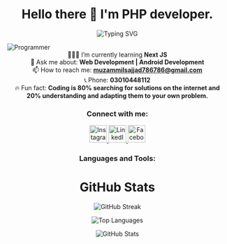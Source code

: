 <h1 align="center">Hello there 👋 I'm PHP developer.</h1>

<p align="center">
   <img src="https://readme-typing-svg.demolab.com?font=Fira+Code&weight=600&size=18&pause=1000&color=04ff00&background=000000&margin=auto&center=true&width=435&lines=I'm+a+experienced+MERN+stack+developer.;I+love+exploring+new+things.;I+enjoy+solving+problems.;I+am+keen+on+learning+new+tech.;I+thrive+in+a+collaborative+environment." alt="Typing SVG" />
</p>

<img width=max-content src="https://imgs.search.brave.com/XhldNdW2t65Bo5eZrpM_1BT4wUiyXMQPPhpftE7uif4/rs:fit:860:0:0/g:ce/aHR0cHM6Ly9naXN0/LmdpdGh1Yi5jb20v/bGlhbnBlcnNvbi81/ZjBmNTI2MDRiMDNh/ZDgwYzgyZGI3OTBj/NDc0OTkzYy9yYXcv/ODhmMjBjOWQ3NDlk/NzU2YmU2M2YyMmIw/OWYzYzRhYzU3MGJj/NTEwMS9wcm9ncmFt/bWluZy5naWY.gif" alt="Programmer">

<div align="center">
  👨🏻‍💻 I’m currently learning <strong>Next JS</strong><br>
  💬 Ask me about: <strong>Web Development | Android Development</strong><br>
  📫 How to reach me: <strong><a href="mailto:muzammilsajjad786786@gmail.com">muzammilsajjad786786@gmail.com</a></strong><br>
  📞 Phone: <strong>03010448112</strong><br>
  🔥 Fun fact: <strong>Coding is 80% searching for solutions on the internet and 20% understanding and adapting them to your own problem.</strong>
</div>

<h3 align="center">Connect with me:</h3>

<p align="center">
  <a href="https://www.instagram.com/faatehyyy" target="_blank">
     <img src="https://user-images.githubusercontent.com/95082903/208309007-20341fc3-2b27-4ce2-951c-2044d6473419.png" alt="Instagram" height="40" width=40>
  </a>
  <a href="https://www.linkedin.com/in/muzammal-sajjad-138441216/" target="_blank">
     <img src="https://user-images.githubusercontent.com/95082903/208309035-3485e246-64c2-434c-baac-551989d137fd.png" alt="LinkedIn" height="40" width=40>
  </a>
  <a href="https://www.facebook.com/profile.php?id=100010441269666" target="_blank">
     <img src="https://user-images.githubusercontent.com/95082903/208309323-f4a37ced-80e0-497f-9712-bce1d03e0ba5.png" alt="Facebook" height="40" width=40>
  </a>
</p>

<h3 align="center">Languages and Tools:</h3>
<!-- [Languages and Tools section remains unchanged] -->

<h1 align="center">GitHub Stats</h1>

<p align="center">
<img src="https://github-readme-streak-stats.herokuapp.com?user=muzammilsajjad786786&card_width=600&background=000000&theme=merko&fire=FF5F1F&ring=ffeb14" alt="GitHub Streak" />
</p>

<p align="center">
<img src="https://github-readme-stats.vercel.app/api/top-langs/?username=muzammilsajjad786786&show_icons=true&count_private=true&hide_rank=true&theme=merko&card_width=600&include_all_commits=false&bg_color=000000" alt="Top Languages" />
</p>

<p align="center">
<img src="https://github-readme-stats.vercel.app/api?username=muzammilsajjad786786&show_icons=true&count_private=true&hide_rank=true&layout=donut&theme=merko&card_width=600&bg_color=000000" alt="GitHub Stats" />
</p>
